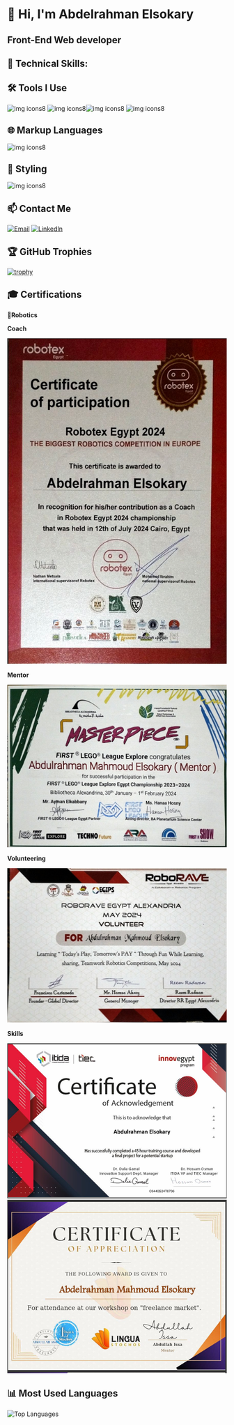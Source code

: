   # 👋 Hi, I'm Abdelrahman Elsokary

## **Front-End Web developer**



## 🔧 **Technical Skills:**




## 🛠️ Tools I Use



![img icons8](https://github.com/user-attachments/assets/939648ca-9c83-4db2-9a5c-5d7ffab5b884) ![img icons8](https://github.com/user-attachments/assets/8c6068c8-82d7-402e-88c8-bb8e090821ca)![img icons8](https://github.com/user-attachments/assets/6f9ea07a-a99b-4e42-8029-d387d048b743) ![img icons8](https://github.com/user-attachments/assets/df388194-abf2-49b7-a1b9-e7089d4cbf4c)


## 🌐 Markup Languages


![img icons8](https://github.com/user-attachments/assets/2f14c8dd-c5bd-4f95-b29e-323143627cc5)

## 🎨 Styling


![img icons8](https://github.com/user-attachments/assets/36375fd0-600c-4704-ae23-053643accff0)


## 📫 Contact Me
<a href="mailtoabdalrahmanelsokary@gmail.com"><img src="https://github.com/user-attachments/assets/9bf2b587-014b-4290-a370-7b9a01cd148d" alt="Email"></a>
[![LinkedIn](https://img.icons8.com/?size=64&id=X8g2OZMx4ET5&format=gif)](https://www.linkedin.com/in/abdulrahman-elsokary-29036930a/)



## 🏆 GitHub Trophies

[![trophy](https://github-profile-trophy.vercel.app/?username=AbdelrahmanELsokary&theme=dracula&no-bg=true&no-frame=true)](https://github.com/ryo-ma/github-profile-trophy)


## 🎓 Certifications


**🤖Robotics**



**Coach**



[![Certificate Name 1](https://github.com/AbdelrahmanELsokary/Certifications/blob/main/Robotics/robotex.PNG)](https://github.com/AbdelrahmanELsokary/Certifications/blob/main/Robotics/robotex.PNG)


**Mentor**



[![Certificate Name 1](https://github.com/AbdelrahmanELsokary/Certifications/blob/main/Robotics/fll.jpg)](https://github.com/AbdelrahmanELsokary/Certifications/blob/main/Robotics/fll.jpg)



**Volunteering**



[![Certificate Name 1](https://github.com/AbdelrahmanELsokary/Certifications/blob/main/Robotics/roborave.jpg?raw=true)](https://github.com/AbdelrahmanELsokary/Certifications/blob/main/Robotics/roborave.jpg?raw=true)




**Skills**



[![Certificate Name 1](https://github.com/AbdelrahmanELsokary/Certifications/blob/main/Skills/inovvegypt.PNG)](https://github.com/AbdelrahmanELsokary/Certifications/blob/main/Skills/inovvegypt.PNG)
[![Certificate Name 1](https://github.com/AbdelrahmanELsokary/Certifications/blob/main/Skills/markting.PNG)](https://github.com/AbdelrahmanELsokary/Certifications/blob/main/Skills/markting.PNG)

## 📊 Most Used Languages

![Top Languages](https://github-readme-stats.vercel.app/api/top-langs/?username=ِِAbdelrahmanELsokary&layout=compact&theme=dark)

